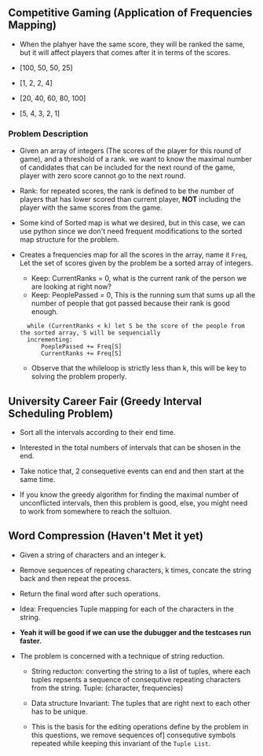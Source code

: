 ## Competitive Gaming (Application of Frequencies Mapping)

* When the plahyer have the same score, they will be ranked the same, but it will affect players that
comes after it in terms of the scores.

* [100, 50, 50, 25]
* [1, 2, 2, 4]

* [20, 40, 60, 80, 100]
* [5, 4, 3, 2, 1]

### Problem Description

* Given an array of integers (The scores of the player for this round of game), and a threshold of a rank.
we want to know the maximal number of candidates that can be included for the next round of the game, player with
zero score cannot go to the next round.

* Rank: for repeated scores, the rank is defined to be the number of players that has lower scored than current player,
**NOT** including the player with the same scores from the game.

* Some kind of Sorted map is what we desired, but in this case, we can use python since we don't need frequent
modifications to the sorted map structure for the problem.

* Creates a frequencies map for all the scores in the array, name it `Freq`, Let the set of scores given by the problem
be a sorted array of integers.
  * Keep: CurrentRanks = 0, what is the current rank of the person we are looking at right now?
  * Keep: PeoplePassed = 0, This is the running sum that sums up all the number of people that got passed because
  their rank is good enough.
  ```
    while (CurrentRanks < k) let S be the score of the people from the sorted array, S will be sequencially
    incrementing:
        PoeplePassed += Freq[S]
        CurrentRanks += Freq[S]
  ```
  * Observe that the whileloop is strictly less than k, this will be key to solving the problem properly.

## University Career Fair (Greedy Interval Scheduling Problem)

* Sort all the intervals according to their end time.

* Interested in the total numbers of intervals that can be shosen in the end.

* Take notice that, 2 consequetive events can end and then start at the same time.

* If you know the greedy algorithm for finding the maximal number of unconflicted intervals, then this problem is
good, else, you might need to work from somewhere to reach the soltuion.

## Word Compression (Haven't Met it yet)

* Given a string of characters and an integer k.

* Remove sequences of repeating characters, k times, concate the string back and then repeat the process.

* Return the final word after such operations.

* Idea: Frequencies Tuple mapping for each of the characters in the string.

* **Yeah it will be good if we can use the dubugger and the testcases run faster.**

* The problem is concerned with a technique of string reduction.
  * String reducton: converting the string to a list of tuples, where each tuples repsents a sequence of consequtive
  repeating characters from the string. Tuple: (character, frequencies)

  * Data structure Invariant: The tuples that are right next to each other has to be unique.

  * This is the basis for the editing operations define by the problem in this questions, we remove sequences of]
  consequtive symbols repeated while keeping this invariant of the `Tuple List`.
